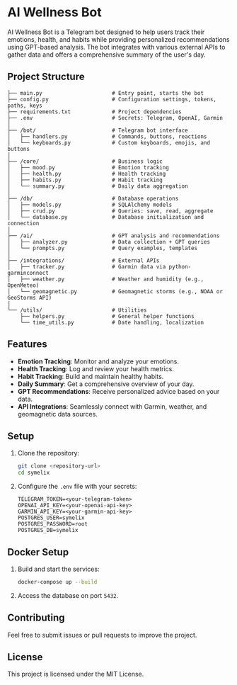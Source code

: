 # AI Wellness Bot

AI Wellness Bot is a Telegram bot designed to help users track their emotions, health, and habits while providing personalized recommendations using GPT-based analysis. The bot integrates with various external APIs to gather data and offers a comprehensive summary of the user's day.

## Project Structure

```
├── main.py                      # Entry point, starts the bot
├── config.py                    # Configuration settings, tokens, paths, keys
├── requirements.txt             # Project dependencies
├── .env                         # Secrets: Telegram, OpenAI, Garmin
│
├── /bot/                        # Telegram bot interface
│   ├── handlers.py              # Commands, buttons, reactions
│   └── keyboards.py             # Custom keyboards, emojis, and buttons
│
├── /core/                       # Business logic
│   ├── mood.py                  # Emotion tracking
│   ├── health.py                # Health tracking
│   ├── habits.py                # Habit tracking
│   └── summary.py               # Daily data aggregation
│
├── /db/                         # Database operations
│   ├── models.py                # SQLAlchemy models
│   ├── crud.py                  # Queries: save, read, aggregate
│   └── database.py              # Database initialization and connection
│
├── /ai/                         # GPT analysis and recommendations
│   ├── analyzer.py              # Data collection + GPT queries
│   └── prompts.py               # Query examples, templates
│
├── /integrations/               # External APIs
│   ├── tracker.py               # Garmin data via python-garminconnect
│   ├── weather.py               # Weather and humidity (e.g., OpenMeteo)
│   └── geomagnetic.py           # Geomagnetic storms (e.g., NOAA or GeoStorms API)
│
└── /utils/                      # Utilities
    ├── helpers.py               # General helper functions
    └── time_utils.py            # Date handling, localization
```

## Features

- **Emotion Tracking**: Monitor and analyze your emotions.
- **Health Tracking**: Log and review your health metrics.
- **Habit Tracking**: Build and maintain healthy habits.
- **Daily Summary**: Get a comprehensive overview of your day.
- **GPT Recommendations**: Receive personalized advice based on your data.
- **API Integrations**: Seamlessly connect with Garmin, weather, and geomagnetic data sources.

## Setup

1. Clone the repository:
   ```bash
   git clone <repository-url>
   cd symelix
   ```

2. Configure the `.env` file with your secrets:
   ```env
   TELEGRAM_TOKEN=<your-telegram-token>
   OPENAI_API_KEY=<your-openai-api-key>
   GARMIN_API_KEY=<your-garmin-api-key>
   POSTGRES_USER=symelix
   POSTGRES_PASSWORD=root
   POSTGRES_DB=symelix
   ```

## Docker Setup

1. Build and start the services:
   ```bash
   docker-compose up --build
   ```

2. Access the database on port `5432`.

## Contributing

Feel free to submit issues or pull requests to improve the project.

## License

This project is licensed under the MIT License.
